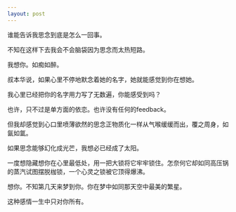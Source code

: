 ```yaml
---
layout: post
---
```

谁能告诉我思念到底是怎么一回事。

不知在这样下去我会不会脑袋因为思念而太热短路。

我想你。如痴如醉。

叔本华说，如果心里不停地默念着她的名字，她就能感觉到你在想她。

我心里已经把你的名字用力写了无数遍，你能感受到吗？

也许，只不过是单方面的依恋。也许没有任何的feedback。

但我却感觉到心口里喷薄欲然的思念正物质化一样从气喉缓缓而出，覆之周身，如氤如氲。

如果思念能够幻化成光芒，我想必已经成了太阳。

一度想隐藏想你在心里最低处，用一把大锁将它牢牢锁住。怎奈何它却如同高压锅的蒸汽试图摆脱枷锁，一个心灵之锁被它顶得爆沸。

想你。不知第几天来梦到你。你在梦中如同那天空中最美的繁星。

这种感情一生中只对你所有。